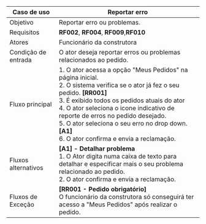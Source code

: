 | Caso de uso         | Reportar erro                                                                                                                                                                                                                                                                                                                                                                                                                                                                                                                                                                                                                                                               |
| ------------------- | ------------------------------------------------------------------------------------------------------------------------------------------------------------------------------------------------------------------------------------------------------------------------------------------------------------------------------------------------------------------------------------------------------------------------------------------------------------------------------------------------------------------------------------------------------------------------------------------------------------------------------------------------------------------------------------------- |
| Objetivo            | Reportar erro ou problemas.                                                                                                                                                                                                                                                                                                                                                                                                                                                                                                                                                                                                                       |
| Requisitos          | **RF002**, **RF004**, **RF009**,**RF010**                                                                                                                                                                                                                                                                                                                                                                                                                                                                                               |
| Atores              | Funcionário da construtora                                                                                                                                                                                                                                                                                                                                                                                                                                                                                                                                                                                                                                      |
| Condição de entrada | O ator deseja reportar erros ou problemas relacionados ao pedido.                                                                                                                                                                                                                                                                                                                                                                                                                                                                                                                               |
| Fluxo principal     | 1. O ator acessa a opção "Meus Pedidos" na página inicial. <br >2. O sistema verifica se o ator já fez o seu pedido. **[RR001]** <br> 3. É exibido todos os pedidos atuais do ator <br> 4. O ator seleciona o icone indicativo de reporte de erros no pedido desejado. <br> 5. O ator seleciona o seu erro no drop down. **[A1]** <br> 6. O ator confirma e envia a reclamação.                                                                                                                                                                                                                                                                                      |
| Fluxos alternativos | **[A1] - Detalhar problema** <br> 1. O Ator digita numa caixa de texto para detalhar e especificar mais o seu problema relacionado ao pedido. <br >2. O ator confirma e envia a reclamação.
| Fluxos de Exceção   |  **[RR001 - Pedido obrigatório]** <br> O funcionário da construtora só conseguirá ter acesso a "Meus Pedidos" após realizar o pedido.
